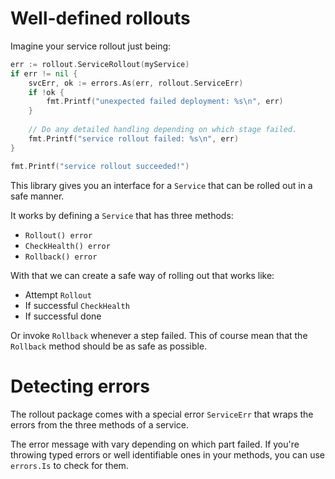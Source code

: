 # Well-defined rollouts

Imagine your service rollout just being:

```go
err := rollout.ServiceRollout(myService)
if err != nil {
	svcErr, ok := errors.As(err, rollout.ServiceErr)
	if !ok {
	    fmt.Printf("unexpected failed deployment: %s\n", err)
	}
	
	// Do any detailed handling depending on which stage failed.
	fmt.Printf("service rollout failed: %s\n", err)
}

fmt.Printf("service rollout succeeded!")
```

This library gives you an interface for a `Service` that can be
rolled out in a safe manner.

It works by defining a `Service` that has three methods:

- `Rollout() error`
- `CheckHealth() error`
- `Rollback() error`

With that we can create a safe way of rolling out that works like:

- Attempt `Rollout`
- If successful `CheckHealth`
- If successful done

Or invoke `Rollback` whenever a step failed. This of course mean that
the `Rollback` method should be as safe as possible.

# Detecting errors

The rollout package comes with a special error `ServiceErr` that
wraps the errors from the three methods of a service.

The error message with vary depending on which part failed.
If you're throwing typed errors or well identifiable ones in your
methods, you can use `errors.Is` to check for them.